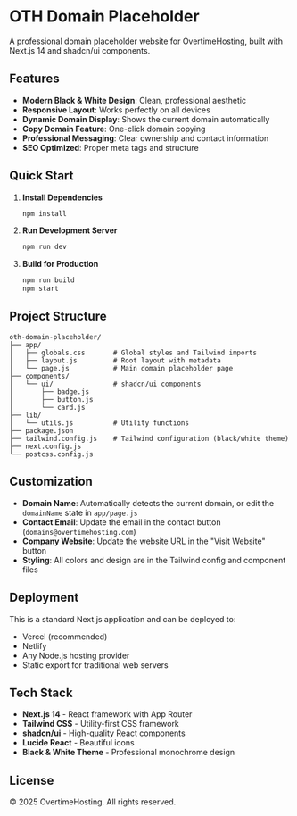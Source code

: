 # OTH Domain Placeholder

A professional domain placeholder website for OvertimeHosting, built with Next.js 14 and shadcn/ui components.

## Features

- **Modern Black & White Design**: Clean, professional aesthetic
- **Responsive Layout**: Works perfectly on all devices
- **Dynamic Domain Display**: Shows the current domain automatically
- **Copy Domain Feature**: One-click domain copying
- **Professional Messaging**: Clear ownership and contact information
- **SEO Optimized**: Proper meta tags and structure

## Quick Start

1. **Install Dependencies**
   ```bash
   npm install
   ```

2. **Run Development Server**
   ```bash
   npm run dev
   ```

3. **Build for Production**
   ```bash
   npm run build
   npm start
   ```

## Project Structure

```
oth-domain-placeholder/
├── app/
│   ├── globals.css       # Global styles and Tailwind imports
│   ├── layout.js         # Root layout with metadata
│   └── page.js           # Main domain placeholder page
├── components/
│   └── ui/               # shadcn/ui components
│       ├── badge.js
│       ├── button.js
│       └── card.js
├── lib/
│   └── utils.js          # Utility functions
├── package.json
├── tailwind.config.js    # Tailwind configuration (black/white theme)
├── next.config.js
└── postcss.config.js
```

## Customization

- **Domain Name**: Automatically detects the current domain, or edit the `domainName` state in `app/page.js`
- **Contact Email**: Update the email in the contact button (`domains@overtimehosting.com`)
- **Company Website**: Update the website URL in the "Visit Website" button
- **Styling**: All colors and design are in the Tailwind config and component files

## Deployment

This is a standard Next.js application and can be deployed to:
- Vercel (recommended)
- Netlify
- Any Node.js hosting provider
- Static export for traditional web servers

## Tech Stack

- **Next.js 14** - React framework with App Router
- **Tailwind CSS** - Utility-first CSS framework
- **shadcn/ui** - High-quality React components
- **Lucide React** - Beautiful icons
- **Black & White Theme** - Professional monochrome design

## License

© 2025 OvertimeHosting. All rights reserved.
